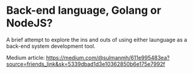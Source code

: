 # Back-end language,  Golang or NodeJS?

A brief attempt to explore the ins and outs of using either launguage as a back-end system development tool.

Medium article: https://medium.com/@sulmanmh/611e995483ea?source=friends_link&sk=5339dbad1d3e10362850b6e175e7992f
